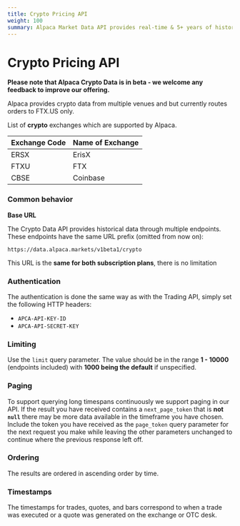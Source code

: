 ```yaml
---
title: Crypto Pricing API
weight: 100
summary: Alpaca Market Data API provides real-time & 5+ years of historical cryptocurrency pricing data.
---
```


#  Crypto Pricing API

**Please note that Alpaca Crypto Data is in beta - we welcome any feedback to improve our offering.**

Alpaca provides crypto data from multiple venues and but currently routes orders to FTX.US only.

List of **crypto** exchanges which are supported by Alpaca.

| Exchange Code | Name of Exchange      |
| ------------- | --------------------- |     
| ERSX          | ErisX                 |
| FTXU          | FTX                   |
| CBSE          | Coinbase              |


### Common behavior

**Base URL**

The Crypto Data API provides historical data through multiple endpoints. These endpoints have the same URL prefix (omitted from now on):

```
https://data.alpaca.markets/v1beta1/crypto
```

This URL is the **same for both subscription plans**, there is no limitation 


### **Authentication**
The authentication is done the same way as with the Trading API, simply set the following HTTP headers:

- `APCA-API-KEY-ID`
- `APCA-API-SECRET-KEY`


### **Limiting**

Use the `limit` query parameter. The value should be in the range **1 - 10000** (endpoints included) with **1000 being the default** if unspecified.


### **Paging**

To support querying long timespans continuously we support paging in our API. If the result you have received contains a `next_page_token` that is **not `null`** there may be more data available in the timeframe you have chosen. Include the token you have received as the `page_token` query parameter for the next request you make while leaving the other parameters unchanged to continue where the previous response left off.


### **Ordering**

The results are ordered in ascending order by time.

### **Timestamps**

The timestamps for trades, quotes, and bars correspond to when a trade was executed or a quote was generated on the exchange or OTC desk.
